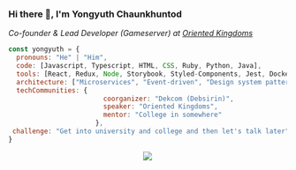 ### Hi there 👋, I'm Yongyuth Chaunkhuntod

<p><em>Co-founder & Lead Developer (Gameserver) at <a href="https://web.oriented.in.th">Oriented Kingdoms</a></em></p>

```javascript
const yongyuth = {
  pronouns: "He" | "Him",
  code: [Javascript, Typescript, HTML, CSS, Ruby, Python, Java],
  tools: [React, Redux, Node, Storybook, Styled-Components, Jest, Docker],
  architecture: ["Microservices", "Event-driven", "Design system pattern"],
  techCommunities: {
                        coorganizer: "Dekcom (Debsirin)",
                        speaker: "Oriented Kingdoms",
                        mentor: "College in somewhere"
                      },
 challenge: "Get into university and college and then let's talk later"
}
```
<p align="center">
    <img src="https://thumbs.gfycat.com/UnpleasantThisKakarikis-size_restricted.gif">
</p>
